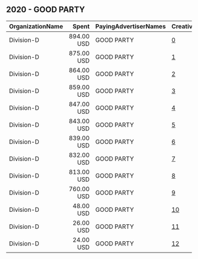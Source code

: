## 2020 - GOOD PARTY 
|OrganizationName|Spent|PayingAdvertiserNames|CreativeUrls|Impressions|Genders|AgeBrackets|CountryCodes|BillingAddresses|CandidateBallotInformation|
|:---|---:|:---|:---|---:|:---|:---|:---|:---|:---|
|Division-D|894.00 USD|GOOD PARTY|[0](https://www.snap.com/political-ads/asset/dd3d3d1cab2e500f6f8991ffa806db3c2325a419dc0a64a921ac867bf8c272c3?mediaType=png)|429,283||18+|united states|"602 Fay Street,Columbia,65201,US"|GOOD PARTY|
|Division-D|875.00 USD|GOOD PARTY|[1](https://www.snap.com/political-ads/asset/3ef0c2f6a25e746660c93576207b247daa47da6986b089046dde22ca334fb5dc?mediaType=png)|342,912||18+|united states|"602 Fay Street,Columbia,65201,US"|GOOD PARTY|
|Division-D|864.00 USD|GOOD PARTY|[2](https://www.snap.com/political-ads/asset/0d11f054f9790c148c1ae454e473f4254d596cc5135be05ba3b22c8998b28e0a?mediaType=png)|406,903||18+|united states|"602 Fay Street,Columbia,65201,US"|GOOD PARTY|
|Division-D|859.00 USD|GOOD PARTY|[3](https://www.snap.com/political-ads/asset/5e0e9c40469be952a33b7e4eb22694c47d78f740a637cd6659c43d0a4315f053?mediaType=png)|411,209||18+|united states|"602 Fay Street,Columbia,65201,US"|GOOD PARTY|
|Division-D|847.00 USD|GOOD PARTY|[4](https://www.snap.com/political-ads/asset/1d9d169d0c4436d1c003805b785a1f734661f2834d58d137145b493b60c82feb?mediaType=png)|405,203||18+|united states|"602 Fay Street,Columbia,65201,US"|GOOD PARTY|
|Division-D|843.00 USD|GOOD PARTY|[5](https://www.snap.com/political-ads/asset/e772346dc278c805815b5bc8cb691b73fc822ee444ef2deddbb371a21a94b374?mediaType=png)|397,018||18+|united states|"602 Fay Street,Columbia,65201,US"|GOOD PARTY|
|Division-D|839.00 USD|GOOD PARTY|[6](https://www.snap.com/political-ads/asset/8d86210c902cbdea1d87d025ce16d7f17ca4ef4e4ab58273460d1fb2d20f0456?mediaType=png)|353,429||18+|united states|"602 Fay Street,Columbia,65201,US"|GOOD PARTY|
|Division-D|832.00 USD|GOOD PARTY|[7](https://www.snap.com/political-ads/asset/bc5bba992b48a5f403b924ecb63c61db7f881645a4e9fa8de430e0685428fe93?mediaType=png)|325,372||18+|united states|"602 Fay Street,Columbia,65201,US"|GOOD PARTY|
|Division-D|813.00 USD|GOOD PARTY|[8](https://www.snap.com/political-ads/asset/989ff5d10af951c5b01824068de1edf0b561ae5b94d07bf53f8d50608d1aed7a?mediaType=png)|341,708||18+|united states|"602 Fay Street,Columbia,65201,US"|GOOD PARTY|
|Division-D|760.00 USD|GOOD PARTY|[9](https://www.snap.com/political-ads/asset/0434287f2f6206f97e4de5b0d4e3c339bcaead0913bca22ae4ddd69713862464?mediaType=png)|363,201||18+|united states|"602 Fay Street,Columbia,65201,US"|GOOD PARTY|
|Division-D|48.00 USD|GOOD PARTY|[10](https://www.snap.com/political-ads/asset/8d86210c902cbdea1d87d025ce16d7f17ca4ef4e4ab58273460d1fb2d20f0456?mediaType=png)|21,099||18+|united states|"602 Fay Street,Columbia,65201,US"|GOOD PARTY|
|Division-D|26.00 USD|GOOD PARTY|[11](https://www.snap.com/political-ads/asset/0434287f2f6206f97e4de5b0d4e3c339bcaead0913bca22ae4ddd69713862464?mediaType=png)|17,053||18+|united states|"602 Fay Street,Columbia,65201,US"|GOOD PARTY|
|Division-D|24.00 USD|GOOD PARTY|[12](https://www.snap.com/political-ads/asset/dd3d3d1cab2e500f6f8991ffa806db3c2325a419dc0a64a921ac867bf8c272c3?mediaType=png)|15,763||18+|united states|"602 Fay Street,Columbia,65201,US"|GOOD PARTY|
